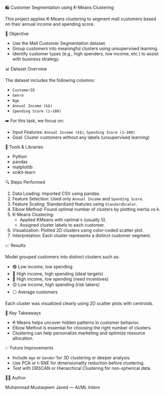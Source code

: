 🛍️ Customer Segmentation using K-Means Clustering

This project applies K-Means clustering to segment mall customers based on their annual income and spending score.

📌 Objective

- Use the Mall Customer Segmentation dataset.
- Group customers into meaningful clusters using unsupervised learning.
- Identify customer types (e.g., high spenders, low income, etc.) to assist with business strategy.

📊 Dataset Overview

The dataset includes the following columns:

- `CustomerID`
- `Genre`
- `Age`
- `Annual Income (k$)`
- `Spending Score (1–100)`

➡️ For this task, we focus on:
- Input Features: `Annual Income (k$)`, `Spending Score (1–100)`
- Goal: Cluster customers without any labels (unsupervised learning)

🧰 Tools & Libraries

- Python 
- pandas
- matplotlib
- scikit-learn

🔍 Steps Performed

1. Data Loading: Imported CSV using pandas.
2. Feature Selection: Used only `Annual Income` and `Spending Score`.
3. Feature Scaling: Standardized features using `StandardScaler`.
4. Elbow Method: Found optimal number of clusters by plotting inertia vs k.
5. K-Means Clustering:
   - Applied KMeans with optimal `k` (usually 5).
   - Assigned cluster labels to each customer.
6. Visualization: Plotted 2D clusters using color-coded scatter plot.
7. Interpretation: Each cluster represents a distinct customer segment.

📈 Results

Model grouped customers into distinct clusters such as:
- 🟢 Low income, low spending
- 🔵 High income, high spending (ideal targets)
- 🔴 High income, low spending (need incentives)
- 🟡 Low income, high spending (risk takers)
- ⚪️ Average customers

Each cluster was visualized clearly using 2D scatter plots with centroids.

🧠 Key Takeaways

- K-Means helps uncover hidden patterns in customer behavior.
- Elbow Method is essential for choosing the right number of clusters.
- Clustering can help personalize marketing and optimize resource allocation.

✅ Future Improvements

- Include `Age` or `Gender` for 3D clustering or deeper analysis.
- Use PCA or t-SNE for dimensionality reduction before clustering.
- Test with DBSCAN or Hierarchical Clustering for non-spherical data.

👨‍💻 Author

Muhammad Mustaqeem Javed — AI/ML Intern  
